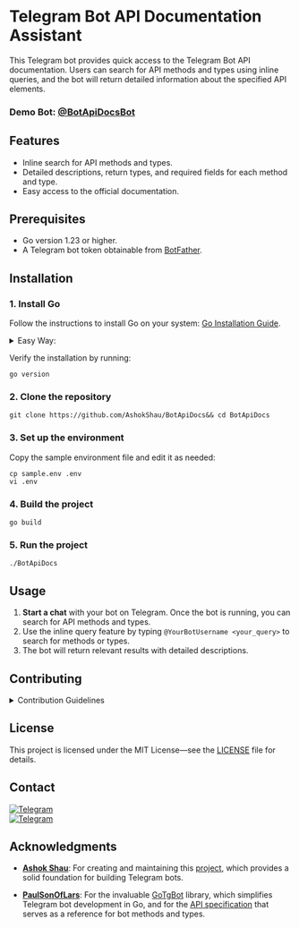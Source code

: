 # Telegram Bot API Documentation Assistant

This Telegram bot provides quick access to the Telegram Bot API documentation. Users can search for API methods and types using inline queries, and the bot will return detailed information about the specified API elements.

### Demo Bot: [@BotApiDocsBot](https://t.me/BotApiDocsBot)

## Features
- Inline search for API methods and types.
- Detailed descriptions, return types, and required fields for each method and type.
- Easy access to the official documentation.

## Prerequisites
- Go version 1.23 or higher.
- A Telegram bot token obtainable from [BotFather](https://core.telegram.org/bots#botfather).

## Installation

### 1. Install Go
Follow the instructions to install Go on your system: [Go Installation Guide](https://golang.org/doc/install).

<details>
<summary>Easy Way:</summary>

```shell
git clone https://github.com/udhos/update-golang dlgo && cd dlgo && sudo ./update-golang.sh && source /etc/profile.d/golang_path.sh
```

Exit the terminal and open it again to check the installation.
</details>

Verify the installation by running:

```shell
go version
```

### 2. Clone the repository

```shell
git clone https://github.com/AshokShau/BotApiDocs&& cd BotApiDocs
```

### 3. Set up the environment

Copy the sample environment file and edit it as needed:

```shell
cp sample.env .env
vi .env
```

### 4. Build the project

```shell
go build
```

### 5. Run the project

```shell
./BotApiDocs
```

## Usage

1. **Start a chat** with your bot on Telegram. Once the bot is running, you can search for API methods and types.
2. Use the inline query feature by typing `@YourBotUsername <your_query>` to search for methods or types.
3. The bot will return relevant results with detailed descriptions.

## Contributing
<details>
<summary>Contribution Guidelines</summary>

Contributions are welcome! Here's how you can help:

1. **Fork the repository**.
2. **Clone your forked repository** to your local machine.
    ```shell
    git clone https://github.com/your-username/BotApiDocs.git
    cd BotApiDocs
    ```
3. **Create a new branch** for your changes.
    ```shell
    git checkout -b feature-branch
    ```
4. **Make your changes** and commit them with a descriptive message.
    ```shell
    git add .
    git commit -m "Description of your changes"
    ```
5. **Push to your branch** and submit a pull request.

Please ensure your code follows the project's coding standards and includes appropriate tests.
</details>
        
## License

This project is licensed under the MIT License—see the [LICENSE](/LICENSE) file for details.

## Contact

[![Telegram](https://img.shields.io/badge/Telegram-Channel-blue.svg)](https://t.me/FallenProjects)  
[![Telegram](https://img.shields.io/badge/Telegram-Chat-blue.svg)](https://t.me/AshokShau)


## Acknowledgments
- **[Ashok Shau](https://github.com/AshokShau)**: For creating and maintaining this [project](https://github.com/AshokShau/BotApiDocs), which provides a solid foundation for building Telegram bots.

- **[PaulSonOfLars](https://github.com/PaulSonOfLars)**: For the invaluable [GoTgBot](https://github.com/PaulSonOfLars/gotgbot) library, which simplifies Telegram bot development in Go, and for the [API specification](https://github.com/PaulSonOfLars/telegram-bot-api-spec/raw/main/api.json) that serves as a reference for bot methods and types.
